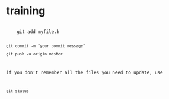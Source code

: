 # training
<code>
    git add myfile.h
    
    git commit -m "your commit message"
    
    git push -u origin master
    
  if you don't remember all the files you need to update, use

    git status
</code>
